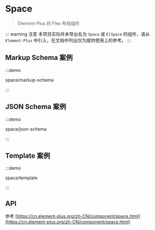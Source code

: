 # Space

> Element-Plus 的 Flex 布局组件

::: warning 注意
本项目实际并未导出名为 `Space` 或 `ElSpace` 的组件，请从`Element-Plus` 中引入，在文档中列出仅为提供使用上的参考。
:::

## Markup Schema 案例

:::demo

space/markup-schema

:::

## JSON Schema 案例

:::demo

space/json-schema

:::

## Template 案例

:::demo

space/template

:::

## API

参考 [https://cn.element-plus.org/zh-CN/component/space.html](https://cn.element-plus.org/zh-CN/component/space.html)
